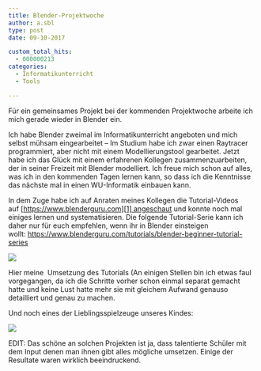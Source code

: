```yaml
---
title: Blender-Projektwoche
author: a.sbl
type: post
date: 09-10-2017

custom_total_hits:
  - 000000213
categories:
  - Informatikunterricht
  - Tools

---
```

Für ein gemeinsames Projekt bei der kommenden Projektwoche arbeite ich mich gerade wieder in Blender ein.

Ich habe Blender zweimal im Informatikunterricht angeboten und mich selbst mühsam eingearbeitet &#8211; Im Studium habe ich zwar einen Raytracer programmiert, aber nicht mit einem Modellierungstool gearbeitet. Jetzt habe ich das Glück mit einem erfahrenen Kollegen zusammenzuarbeiten, der in seiner Freizeit mit Blender modelliert. Ich freue mich schon auf alles, was ich in den kommenden Tagen lernen kann, so dass ich die Kenntnisse das nächste mal in einen WU-Informatik einbauen kann.

In dem Zuge habe ich auf Anraten meines Kollegen die Tutorial-Videos auf [https://www.blenderguru.com][1] angeschaut und konnte noch mal einiges lernen und systematisieren. Die folgende Tutorial-Serie kann ich daher nur für euch empfehlen, wenn ihr in Blender einsteigen wollt: <https://www.blenderguru.com/tutorials/blender-beginner-tutorial-series>

![][2]

Hier meine  Umsetzung des Tutorials (An einigen Stellen bin ich etwas faul vorgegangen, da ich die Schritte vorher schon einmal separat gemacht hatte und keine Lust hatte mehr sie mit gleichem Aufwand genauso detailliert und genau zu machen.

Und noch eines der Lieblingsspielzeuge unseres Kindes:

![][3]

EDIT: Das schöne an solchen Projekten ist ja, dass talentierte Schüler mit dem Input denen man ihnen gibt alles mögliche umsetzen. Einige der Resultate waren wirklich beeindruckend.

 [1]: https://www.blenderguru.com/
 [2]: https://it-teaching.de/blog/content/images/2017/07/alleranfangistschwer.png
 [3]: https://it-teaching.de/blog/content/images/2017/07/tyos.png